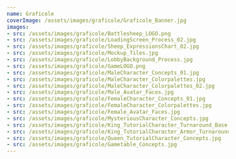 ```yaml
---
name: Graficole
coverImage: /assets/images/graficole/Graficole_Banner.jpg
images:
- src: /assets/images/graficole/Battlesheep_LOGO.png
- src: /assets/images/graficole/LoadingScreen_Process_02.jpg
- src: /assets/images/graficole/Sheep_ExpressionsChart_02.jpg
- src: /assets/images/graficole/Mockup_Tiles.jpg
- src: /assets/images/graficole/LobbyBackground_Process.jpg
- src: /assets/images/graficole/GameLOGO.png
- src: /assets/images/graficole/MaleCharacter_Concepts_01.jpg
- src: /assets/images/graficole/MaleCharacter_Colorpalettes.jpg
- src: /assets/images/graficole/MaleCharacter_Colorpalettes_02.jpg
- src: /assets/images/graficole/Male_Avatar_Faces.jpg
- src: /assets/images/graficole/FemaleCharacter_Concepts_01.jpg
- src: /assets/images/graficole/FemaleCharacter_Colorpalettes.jpg
- src: /assets/images/graficole/Female_Avatar_Faces.jpg
- src: /assets/images/graficole/MysteriousCharacter_Concepts.jpg
- src: /assets/images/graficole/King_TutorialCharacter_Turnaround_Base.jpg
- src: /assets/images/graficole/King_TutorialCharacter_Armor_Turnaround.jpg
- src: /assets/images/graficole/Queen_TutorialCharacter_Concepts.jpg
- src: /assets/images/graficole/Gametable_Concepts.jpg
---
```

